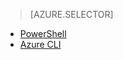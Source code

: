 > [AZURE.SELECTOR]
<!-- deleted by customization
- [Preview portal](/documentation/articles/virtual-networks-static-private-ip-arm-pportal)
-->
- [PowerShell](/documentation/articles/virtual-networks-static-private-ip-arm-ps)
- [Azure CLI](/documentation/articles/virtual-networks-static-private-ip-arm-cli)